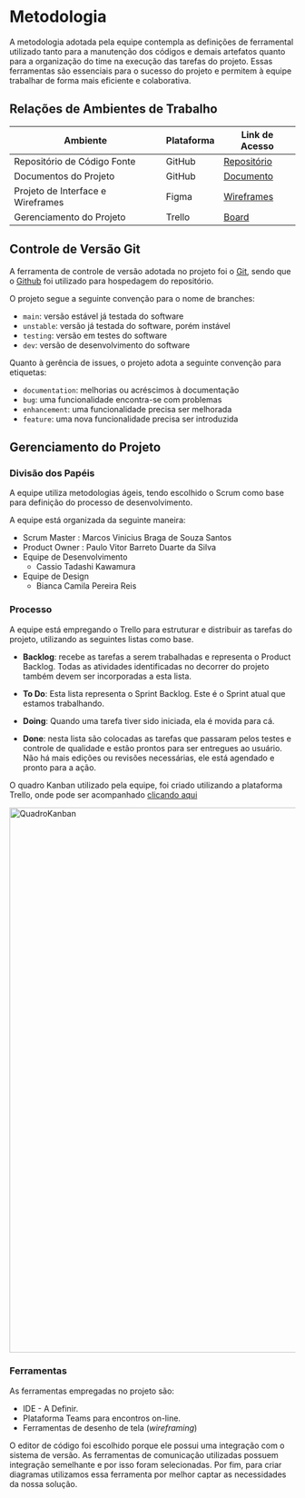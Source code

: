 
# Metodologia

A metodologia adotada pela equipe contempla as definições de ferramental utilizado tanto para a manutenção dos códigos e demais artefatos quanto para a organização do time na execução das tarefas do projeto. Essas ferramentas são essenciais para o sucesso do projeto e permitem à equipe trabalhar de forma mais eficiente e colaborativa.

## Relações de Ambientes de Trabalho

| Ambiente | Plataforma | Link de Acesso |
|----------|----------|----------|
| Repositório de Código Fonte | GitHub | [Repositório](https://github.com/ICEI-PUC-Minas-PMV-ADS/pmv-ads-2023-1-e1-proj-web-t7-medicfy) |
| Documentos do Projeto | GitHub | [Documento](https://github.com/ICEI-PUC-Minas-PMV-ADS/pmv-ads-2023-1-e1-proj-web-t7-medicfy/projects?query=is%3Aopen) |
| Projeto de Interface e Wireframes | Figma | [Wireframes](https://www.figma.com/file/8BoYp5FtRCAKBybbGInc7m/Untitled?node-id=0-1&t=MSAKuc99cSte4A2u-0) |
| Gerenciamento do Projeto | Trello | [Board](https://trello.com/invite/medicfy1/ATTI474d53845707099bf6503094925146c8BC6BF297) |

## Controle de Versão Git

A ferramenta de controle de versão adotada no projeto foi o
[Git](https://git-scm.com/), sendo que o [Github](https://github.com)
foi utilizado para hospedagem do repositório.

O projeto segue a seguinte convenção para o nome de branches:

- `main`: versão estável já testada do software
- `unstable`: versão já testada do software, porém instável
- `testing`: versão em testes do software
- `dev`: versão de desenvolvimento do software

Quanto à gerência de issues, o projeto adota a seguinte convenção para etiquetas:

- `documentation`: melhorias ou acréscimos à documentação
- `bug`: uma funcionalidade encontra-se com problemas
- `enhancement`: uma funcionalidade precisa ser melhorada
- `feature`: uma nova funcionalidade precisa ser introduzida

## Gerenciamento do Projeto

### Divisão dos Papéis

A equipe utiliza metodologias ágeis, tendo escolhido o Scrum como base para definição do processo de desenvolvimento.

A equipe está organizada da seguinte maneira:
- Scrum Master : Marcos Vinicius Braga de Souza Santos
- Product Owner : Paulo Vitor Barreto Duarte da Silva
- Equipe de Desenvolvimento
    * Cassio Tadashi Kawamura
- Equipe de Design
    * Bianca Camila Pereira Reis

### Processo

A equipe está empregando o Trello para estruturar e distribuir as tarefas do projeto, utilizando as seguintes listas como base.

- **Backlog**: recebe as tarefas a serem trabalhadas e representa o Product Backlog. Todas as atividades identificadas no decorrer do projeto também devem ser incorporadas a esta lista.

- **To Do**: Esta lista representa o Sprint Backlog. Este é o Sprint atual que estamos trabalhando.

- **Doing**: Quando uma tarefa tiver sido iniciada, ela é movida para cá.

- **Done**: nesta lista são colocadas as tarefas que passaram pelos testes e controle de qualidade e estão prontos para ser entregues ao usuário. Não há mais edições ou revisões necessárias, ele está agendado e pronto para a ação.

O quadro Kanban utilizado pela equipe, foi criado utilizando a plataforma Trello, onde  pode ser acompanhado [clicando aqui](https://trello.com/b/zNTnzy6k/kanban-medicfy)


<img width="960" alt="QuadroKanban" src="https://user-images.githubusercontent.com/129125620/232237566-2d62c361-2063-4793-9b2f-ce02f84d3137.png">

### Ferramentas

As ferramentas empregadas no projeto são:

- IDE - A Definir.
- Plataforma Teams para encontros on-line.
- Ferramentas de desenho de tela (_wireframing_)

O editor de código foi escolhido porque ele possui uma integração com o
sistema de versão. As ferramentas de comunicação utilizadas possuem
integração semelhante e por isso foram selecionadas. Por fim, para criar
diagramas utilizamos essa ferramenta por melhor captar as
necessidades da nossa solução.
